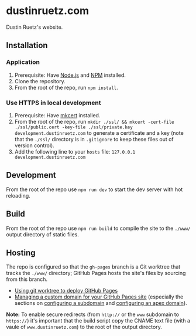 # dustinruetz.com

Dustin Ruetz's website.

<!-- START doctoc -->
<!-- END doctoc -->

## Installation

### Application

1. Prerequisite: Have [Node.js][nodejs] and [NPM][npm] installed.
1. Clone the repository.
1. From the root of the repo, run `npm install`.

### Use HTTPS in local development

1. Prerequisite: Have [mkcert][mkcert] installed.
1. From the root of the repo, run `mkdir ./ssl/ && mkcert -cert-file ./ssl/public.cert -key-file ./ssl/private.key development.dustinruetz.com` to generate a certificate and a key (note that the `./ssl/` directory is in `.gitignore` to keep these files out of version control).
1. Add the following line to your `hosts` file: `127.0.0.1 development.dustinruetz.com`

## Development

From the root of the repo use `npm run dev` to start the dev server with hot reloading.

## Build

From the root of the repo use `npm run build` to compile the site to the `./www/` output directory of static files.

## Hosting

The repo is configured so that the `gh-pages` branch is a Git worktree that tracks the `./www/` directory; GitHub Pages hosts the site's files by sourcing from this branch.

- [Using git worktree to deploy GitHub Pages][ghp-using-git-worktree]
- [Managing a custom domain for your GitHub Pages site][ghp-custom-domain] (especially the sections on [configuring a subdomain][ghp-configure-subdomain] and [configuring an apex domain][ghp-configure-apex-domain]).

**Note:** To enable secure redirects (from `http://` or the `www` subdomain to `https://`) it's important that the build script copy the CNAME text file (with a vaule of `www.dustinruetz.com`) to the root of the output directory.

[ghp-configure-apex-domain]: https://docs.github.com/en/github/working-with-github-pages/managing-a-custom-domain-for-your-github-pages-site/#configuring-an-apex-domain
[ghp-configure-subdomain]: https://docs.github.com/en/github/working-with-github-pages/managing-a-custom-domain-for-your-github-pages-site/#configuring-a-subdomain
[ghp-custom-domain]: https://docs.github.com/en/github/working-with-github-pages/managing-a-custom-domain-for-your-github-pages-site/
[ghp-using-git-worktree]: https://sangsoonam.github.io/2019/02/08/using-git-worktree-to-deploy-github-pages.html
[mkcert]: https://github.com/FiloSottile/mkcert/
[npm]: https://www.npmjs.com/get-npm/
[nodejs]: https://nodejs.org/en/download/
